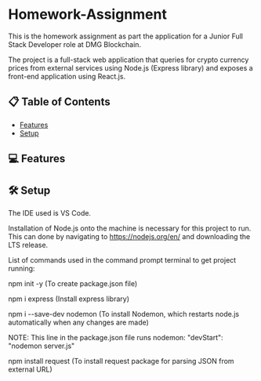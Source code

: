 # Homework-Assignment

This is the homework assignment as part the application for a Junior Full Stack Developer role at DMG Blockchain. 

The project is a full-stack web application that queries for crypto currency prices from external services using Node.js (Express library) and 
exposes a front-end application using React.js.

## 📋 Table of Contents
- [Features](#-features)
- [Setup](#-setup)

## 💻 Features


## 🛠️ Setup

The IDE used is VS Code.

Installation of Node.js onto the machine is necessary for this project to run. This can done by navigating to https://nodejs.org/en/ 
and downloading the LTS release. 

List of commands used in the command prompt terminal to get project running: 

npm init -y (To create package.json file)

npm i express (Install express library)

npm i --save-dev nodemon (To install Nodemon, which restarts node.js automatically when any changes are made)


NOTE: This line in the package.json file runs nodemon: "devStart": "nodemon server.js"

npm install request (To install request package for parsing JSON from external URL)
